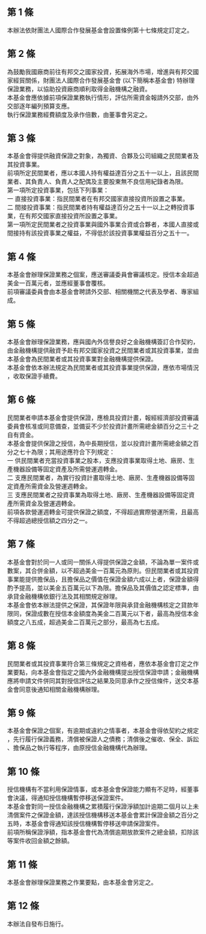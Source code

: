 第 1 條
-------
本辦法依財團法人國際合作發展基金會設置條例第十七條規定訂定之。

第 2 條
-------
為鼓勵我國廠商前往有邦交之國家投資，拓展海外市場，增進與有邦交國  
家經貿關係，財團法人國際合作發展基金會 (以下簡稱本基金會) 特辦理  
保證業務，以協助投資廠商順利取得金融機構之融資。  
本基金會應依據前項保證業務執行情形，評估所需資金報請外交部，由外  
交部逐年編列預算支應。  
執行保證業務經費額度及承作倍數，由董事會另定之。

第 3 條
-------
本基金會得提供融資保證之對象，為獨資、合夥及公司組織之民間業者及   
其投資事業。                                                       
前項所定民間業者，應以本國人持有權益達百分之五十一以上，且該民間   
業者、其負責人、負責人之配偶及主要股東無不良信用紀錄者為限。       
第一項所定投資事業，包括下列事業：                                 
一  直接投資事業：指民間業者在有邦交國家直接投資所設置之事業。     
二  間接投資事業：指民間業者持有權益達百分之五十一以上之轉投資事   
    業，在有邦交國家直接投資所設置之事業。                         
第一項所定民間業者之投資事業與國外事業合資或合夥者，本國人直接或   
間接持有該投資事業之權益，不得低於該投資事業權益百分之五十一。

第 4 條
-------
本基金會辦理保證業務之個案，應送審議委員會審議核定。授信本金超過  
美金一百萬元者，並應經董事會覆核。  
前項審議委員會由本基金會聘請外交部、相關機關之代表及學者、專家組  
成。

第 5 條
-------
本基金會辦理保證業務，應與國內外信譽良好之金融機構簽訂合作契約，  
由金融機構提供融資予赴有邦交國家投資之民間業者或其投資事業，並由  
本基金會為民間業者或其投資事業對金融機構提供保證。  
本基金會依本辦法規定為民間業者或其投資事業提供保證，應依市場情況  
，收取保證手續費。

第 6 條
-------
民間業者申請本基金會提供保證，應檢具投資計畫，報經經濟部投資審議  
委員會核准或同意備查，並備妥不少於投資計畫所需總金額百分之三十之  
自有資金。                                                        
本基金會提供保證之授信，為中長期授信，並以投資計畫所需總金額之百  
分之七十為限；其用途應符合下列規定：                              
一  供民間業者充當投資事業之股本，支應投資事業取得土地、廠房、生  
    產機器設備等固定資產及所需營運週轉金。                        
二  支應民間業者，為實行投資計畫取得土地、廠房、生產機器設備等固  
    定資產所需資金及營運週轉金。                                  
三  支應民間業者之投資事業為取得土地、廠房、生產機器設備等固定資  
    產所需資金及營運週轉金。                                      
前項各款營運週轉金可提供保證之額度，不得超過實際營運所需，且最高  
不得超過總授信額之四分之一。

第 7 條
-------
本基金會對於同一人或同一關係人得提供保證之金額，不論為單一案件或  
數案，其合併金額，以不超過美金一百萬元為原則。但民間業者或其投資  
事業能提供擔保品，且擔保品之價值在保證金額六成以上者，保證金額得  
酌予提高，並以美金五百萬元以下為限。擔保品及其價值之認定標準，由  
承貸金融機構依銀行法及其相關規定辦理。                            
本基金會依本辦法提供之保證，其保證年限與承貸金融機構核定之貸款年  
限同，保證成數在授信本金額度為美金二百萬元以下者，最高為授信本金  
額度之八五成，超過美金二百萬元之部分，最高為七五成。

第 8 條
-------
民間業者或其投資事業符合第三條規定之資格者，應依本基金會訂定之作  
業要點，向本基金會指定之國內外金融機構提出授信保證申請；金融機構  
應將申請文件併同其對授信評估之結果及同意承作之授信條件，送交本基  
金會同意後通知相關金融機構辦理。

第 9 條
-------
本基金會保證之個案，有逾期或違約之情事者，本基金會得依契約之規定  
，先行履行保證義務，清償被保證人之債務；清償後之催收、保全、訴訟  
、擔保品之執行等程序，由原授信金融機構代為辦理。

第 10 條
--------
授信機構有不當利用保證情事，或本基金會保證能力顯有不足時，經董事  
會決議，得通知授信機構暫停移送保證案件。  
本基金會對同一授信金融機構之累積履行保證淨額加計逾期二個月以上未  
清償案件之保證金額，達該授信機構移送本基金會累計保證金額之百分之  
五時，本基金會得通知該授信機構暫停移送申請保證案件。  
前項所稱保證淨額，指本基金會代為清償逾期放款案件之總金額，扣除該  
等案件收回金額之餘額。

第 11 條
--------
本基金會辦理保證業務之作業要點，由本基金會另定之。

第 12 條
--------
本辦法自發布日施行。

